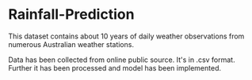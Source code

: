 # Rainfall-Prediction

This dataset contains about 10 years of daily weather observations from numerous Australian weather stations.

Data has been collected from online public source. It's in .csv format. Further it has been processed and model has been implemented.
